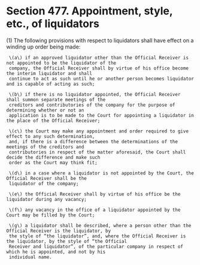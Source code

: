 # Section 477. Appointment, style, etc., of liquidators

\(1\) The following provisions with respect to liquidators shall have effect on a winding up order being made:

     \(a\) if an approved liquidator other than the Official Receiver is not appointed to be the liquidator of the  
     company, the Official Receiver shall by virtue of his office become the interim liquidator and shall  
     continue to act as such until he or another person becomes liquidator and is capable of acting as such;

     \(b\) if there is no liquidator appointed, the Official Receiver shall summon separate meetings of the  
     creditors and contributories of the company for the purpose of determining whether or not an  
     application is to be made to the Court for appointing a liquidator in the place of the Official Receiver;

     \(c\) the Court may make any appointment and order required to give effect to any such determination,  
     and, if there is a difference between the determinations of the meetings of the creditors and  
     contributories in respect of the matter aforesaid, the Court shall decide the difference and make such  
     order as the Court may think fit;

     \(d\) in a case where a liquidator is not appointed by the Court, the Official Receiver shall be the  
     liquidator of the company;

     \(e\) the Official Receiver shall by virtue of his office be the liquidator during any vacancy;

     \(f\) any vacancy in the office of a liquidator appointed by the Court may be filled by the Court;

     \(g\) a liquidator shall be described, where a person other than the Official Receiver is the liquidator, by  
     the style of “the liquidator”, and, where the Official Receiver is the liquidator, by the style of “the Official  
     Receiver and liquidator”, of the particular company in respect of which he is appointed, and not by his  
     individual name.


